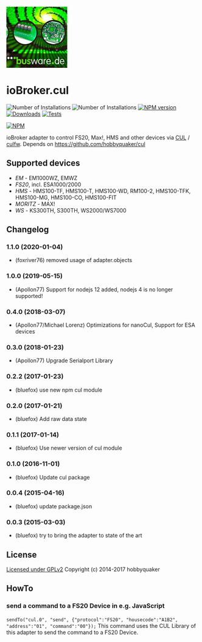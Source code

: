 ![Logo](admin/busware.jpg)
# ioBroker.cul

![Number of Installations](http://iobroker.live/badges/cul-installed.svg) ![Number of Installations](http://iobroker.live/badges/cul-stable.svg) [![NPM version](http://img.shields.io/npm/v/iobroker.cul.svg)](https://www.npmjs.com/package/iobroker.cul)
[![Downloads](https://img.shields.io/npm/dm/iobroker.cul.svg)](https://www.npmjs.com/package/iobroker.cul)
[![Tests](https://travis-ci.org/ioBroker/ioBroker.cul.svg?branch=master)](https://travis-ci.org/ioBroker/ioBroker.cul)

[![NPM](https://nodei.co/npm/iobroker.cul.png?downloads=true)](https://nodei.co/npm/iobroker.cul/)

ioBroker adapter to control FS20, Max!, HMS and other devices via [CUL](http://busware.de/tiki-index.php?page=CUL) /
[culfw](http://culfw.de). Depends on https://github.com/hobbyquaker/cul

## Supported devices

- *EM* - EM1000WZ, EMWZ
- *FS20*, incl. ESA1000/2000
- *HMS* - HMS100-TF, HMS100-T, HMS100-WD, RM100-2, HMS100-TFK, HMS100-MG, HMS100-CO, HMS100-FIT
- *MORITZ* - MAX!
- *WS* - KS300TH, S300TH, WS2000/WS7000


## Changelog
### 1.1.0 (2020-01-04)
* (foxriver76) removed usage of adapter.objects

### 1.0.0 (2019-05-15)
* (Apollon77) Support for nodejs 12 added, nodejs 4 is no longer supported!

### 0.4.0 (2018-03-07)
* (Apollon77/Michael Lorenz) Optimizations for nanoCul, Support for ESA devices

### 0.3.0 (2018-01-23)
* (Apollon77) Upgrade Serialport Library

### 0.2.2 (2017-01-23)
* (bluefox) use new npm cul module

### 0.2.0 (2017-01-21)
* (bluefox) Add raw data state

### 0.1.1 (2017-01-14)
* (bluefox) Use newer version of cul module

### 0.1.0 (2016-11-01)
* (bluefox) Update cul package

### 0.0.4 (2015-04-16)
* (bluefox) update package.json

### 0.0.3 (2015-03-03)
* (bluefox) try to bring the adapter to state of the art

## License

[Licensed under GPLv2](LICENSE) Copyright (c) 2014-2017 hobbyquaker

## HowTo

### send a command to a FS20 Device in e.g. JavaScript
```sendTo("cul.0", "send", {"protocol":"FS20", "housecode":"A1B2", "address":"01", "command":"00"});```
This command uses the CUL Library of this adapter to send the command to a FS20 Device.
